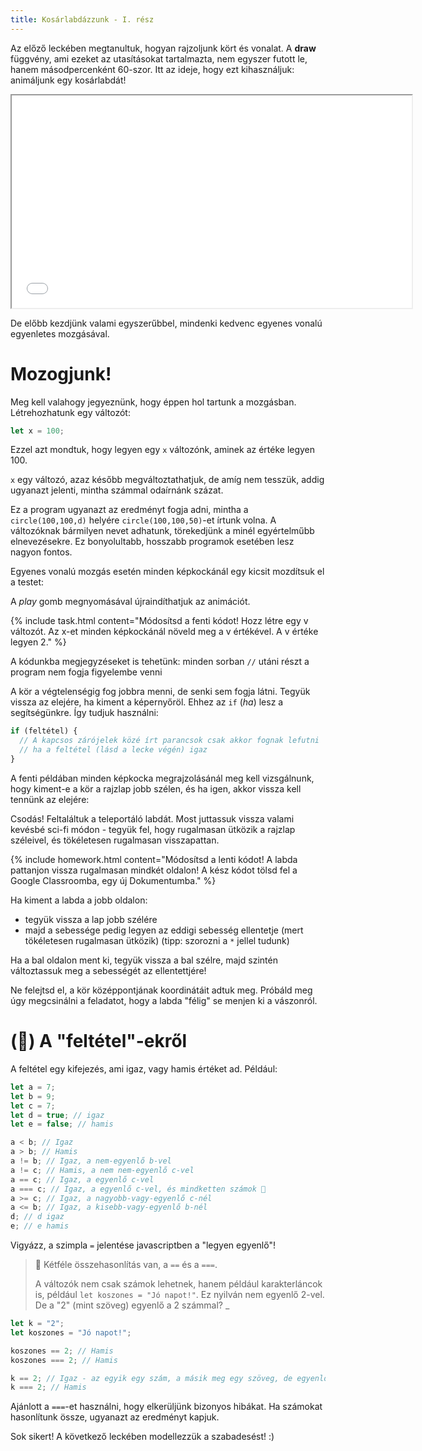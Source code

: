 ```yaml
---
title: Kosárlabdázzunk - I. rész
---
```


Az előző leckében megtanultuk, hogyan rajzoljunk kört és vonalat. A **draw** függvény, ami ezeket az utasításokat tartalmazta, nem egyszer futott le, hanem másodpercenként 60-szor. Itt az ideje, hogy ezt kihasználjuk: animáljunk egy kosárlabdát!

<iframe width="640" height="340" src="demos/bounce.html"></iframe>

De előbb kezdjünk valami egyszerűbbel, mindenki kedvenc egyenes vonalú egyenletes mozgásával.

# Mozogjunk!

Meg kell valahogy jegyeznünk, hogy éppen hol tartunk a mozgásban. Létrehozhatunk egy változót:

```javascript
let x = 100;
```

Ezzel azt mondtuk, hogy legyen egy `x` változónk, aminek az értéke legyen 100.

`x` egy változó, azaz később megváltoztathatjuk, de amíg nem tesszük, addig ugyanazt jelenti, mintha számmal odaírnánk százat.

<script type="text/p5" data-p5-version="1.0.0" data-preview-width="200">
let d = 50;

function setup() {
  createCanvas(200, 200);
}

function draw() {
  background("lightgreen");
  circle(100,100,d);
}
</script>

Ez a program ugyanazt az eredményt fogja adni, mintha a `circle(100,100,d)` helyére `circle(100,100,50)`-et írtunk volna. A változóknak bármilyen nevet adhatunk, törekedjünk a minél egyértelműbb elnevezésekre. Ez bonyolultabb, hosszabb programok esetében lesz nagyon fontos.

Egyenes vonalú mozgás esetén minden képkockánál egy kicsit mozdítsuk el a testet:

<script type="text/p5" data-p5-version="1.0.0" data-preview-width="200">
let x = 10;

function setup() {
  createCanvas(200, 200);
}

function draw() {
  background("lightgreen");
  x = x + 1;
  circle(x,100,20);
}
</script>

A _play_ gomb megnyomásával újraindíthatjuk az animációt.

{% include task.html content="Módosítsd a fenti kódot! Hozz létre egy v változót. Az x-et minden képkockánál növeld meg a v értékével. A v értéke legyen 2." %}

A kódunkba megjegyzéseket is tehetünk: minden sorban `//` utáni részt a program nem fogja figyelembe venni

A kör a végtelenségig fog jobbra menni, de senki sem fogja látni. Tegyük vissza az elejére, ha kiment a képernyőröl. Ehhez az `if` (_ha_) lesz a segítségünkre. Így tudjuk használni:

```javascript
if (feltétel) {
  // A kapcsos zárójelek közé írt parancsok csak akkor fognak lefutni
  // ha a feltétel (lásd a lecke végén) igaz
}
```

A fenti példában minden képkocka megrajzolásánál meg kell vizsgálnunk, hogy kiment-e a kör a rajzlap jobb szélen, és ha igen, akkor vissza kell tennünk az elejére:

<script type="text/p5" data-p5-version="1.0.0" data-preview-width="250">
let x = 10;
let v = 2;

function setup() {
  createCanvas(200, 200);
}

function draw() {
  background("lightgreen");
  x = x + v;
  // ha kiment a jobb szélen
  if(x>200){
      x = 10;
  }
  circle(x,100,20);
}
</script>

Csodás! Feltaláltuk a teleportáló labdát. Most juttassuk vissza valami kevésbé sci-fi módon - tegyük fel, hogy rugalmasan ütközik a rajzlap széleivel, és tökéletesen rugalmasan visszapattan.

{% include homework.html content="Módosítsd a lenti kódot! A labda pattanjon vissza rugalmasan mindkét oldalon! A kész kódot tölsd fel a Google Classroomba, egy új Dokumentumba." %}

Ha kiment a labda a jobb oldalon:

- tegyük vissza a lap jobb szélére
- majd a sebessége pedig legyen az eddigi sebesség ellentetje (mert tökéletesen rugalmasan ütközik)
  (tipp: szorozni a `*` jellel tudunk)

Ha a bal oldalon ment ki, tegyük vissza a bal szélre, majd szintén változtassuk meg a sebességét az ellentettjére!

Ne felejtsd el, a kör középpontjának koordinátáit adtuk meg. Próbáld meg úgy megcsinálni a feladatot, hogy a labda "félig" se menjen ki a vászonról.

<script type="text/p5" data-p5-version="1.0.0" data-preview-width="350">
let x = 10;
let v = 2;

function setup() {
  createCanvas(200, 200);
}

function draw() {
  background("lightgreen");
  x = x + v;
  if(x>200){
      x = 10;
  }
  circle(x,100,20);
}
</script>

# (🌟) A "feltétel"-ekről

A feltétel egy kifejezés, ami igaz, vagy hamis értéket ad. Például:

```javascript
let a = 7;
let b = 9;
let c = 7;
let d = true; // igaz
let e = false; // hamis

a < b; // Igaz
a > b; // Hamis
a != b; // Igaz, a nem-egyenlő b-vel
a != c; // Hamis, a nem nem-egyenlő c-vel
a == c; // Igaz, a egyenlő c-vel
a === c; // Igaz, a egyenlő c-vel, és mindketten számok 🌟
a >= c; // Igaz, a nagyobb-vagy-egyenlő c-nél
a <= b; // Igaz, a kisebb-vagy-egyenlő b-nél
d; // d igaz
e; // e hamis
```

Vigyázz, a szimpla `=` jelentése javascriptben a "legyen egyenlő"!

> 🌟 Kétféle összehasonlítás van, a `==` és a `===`.
>
> A változók nem csak számok lehetnek, hanem például karakterláncok is, például `let koszones = "Jó napot!"`.
> Ez nyilván nem egyenlő 2-vel. De a "2" (mint szöveg) egyenlő a 2 számmal? \_

```javascript
let k = "2";
let koszones = "Jó napot!";

koszones == 2; // Hamis
koszones === 2; // Hamis

k == 2; // Igaz - az egyik egy szám, a másik meg egy szöveg, de egyenlővé tehető
k === 2; // Hamis
```

Ajánlott a `===`-et használni, hogy elkerüljünk bizonyos hibákat. Ha számokat hasonlítunk össze, ugyanazt az eredményt kapjuk.

Sok sikert! A következő leckében modellezzük a szabadesést! :)
